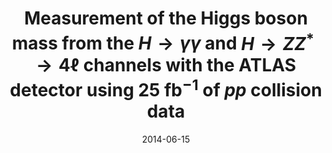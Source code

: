 ---
title: "Measurement of the Higgs boson mass from the $H\\rightarrow \\gamma\\gamma$ and $H \\rightarrow ZZ^{*} \\rightarrow 4\\ell$ channels with the ATLAS detector using 25 fb$^{-1}$ of $pp$ collision data"
date: 2014-06-15
venue: Phys. Rev. D 90 (2014) 052004
link: https://doi.org/10.1103/PhysRevD.90.052004
inspire_id: 1300650
authors: ATLAS Collaboration
---